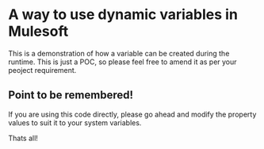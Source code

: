 # A way to use dynamic variables in Mulesoft

This is a demonstration of how a variable can be created during the runtime. This is just a POC, so please feel free to amend it as per your peoject requirement.

## Point to be remembered!
If you are using this code directly, please go ahead and modify the property values to suit it to your system variables.

Thats all!
